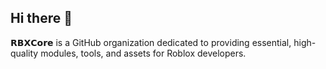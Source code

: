 ## Hi there 👋

𝗥𝗕𝗫𝗖𝗼𝗿𝗲 is a GitHub organization dedicated to providing essential, high-quality modules, tools, and assets for Roblox developers.
